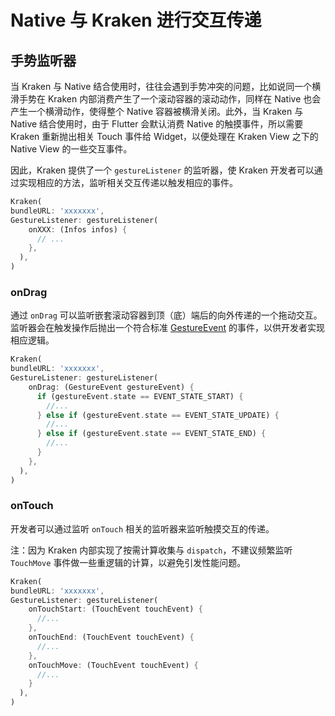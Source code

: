 # Native 与 Kraken 进行交互传递

## 手势监听器

当 Kraken 与 Native 结合使用时，往往会遇到手势冲突的问题，比如说同一个横滑手势在 Kraken 内部消费产生了一个滚动容器的滚动动作，同样在 Native 也会产生一个横滑动作，使得整个 Native 容器被横滑关闭。此外，当 Kraken 与 Native 结合使用时，由于 Flutter 会默认消费 Native 的触摸事件，所以需要 Kraken 重新抛出相关 Touch 事件给 Widget，以便处理在 Kraken View 之下的 Native View 的一些交互事件。

因此，Kraken 提供了一个 `gestureListener` 的监听器，使 Kraken 开发者可以通过实现相应的方法，监听相关交互传递以触发相应的事件。

```dart
Kraken(
bundleURL: 'xxxxxxx',
GestureListener: gestureListener(
    onXXX: (Infos infos) {
      // ...
    },
  ),
)
```

### onDrag

通过 `onDrag` 可以监听嵌套滚动容器到顶（底）端后的向外传递的一个拖动交互。监听器会在触发操作后抛出一个符合标准 [GestureEvent](https://developer.mozilla.org/zh-CN/docs/Web/API/GestureEvent) 的事件，以供开发者实现相应逻辑。

```dart
Kraken(
bundleURL: 'xxxxxxx',
GestureListener: gestureListener(
    onDrag: (GestureEvent gestureEvent) {
      if (gestureEvent.state == EVENT_STATE_START) {
        //...
      } else if (gestureEvent.state == EVENT_STATE_UPDATE) {
        //...
      } else if (gestureEvent.state == EVENT_STATE_END) {
        //...
      }
    },
  ),
)
```

### onTouch

开发者可以通过监听 `onTouch` 相关的监听器来监听触摸交互的传递。

注：因为 Kraken 内部实现了按需计算收集与 `dispatch`，不建议频繁监听 `TouchMove` 事件做一些重逻辑的计算，以避免引发性能问题。

```dart
Kraken(
bundleURL: 'xxxxxxx',
GestureListener: gestureListener(
    onTouchStart: (TouchEvent touchEvent) {
      //...
    },
    onTouchEnd: (TouchEvent touchEvent) {
      //...
    },
    onTouchMove: (TouchEvent touchEvent) {
      //...
    }
  ),
)
```
